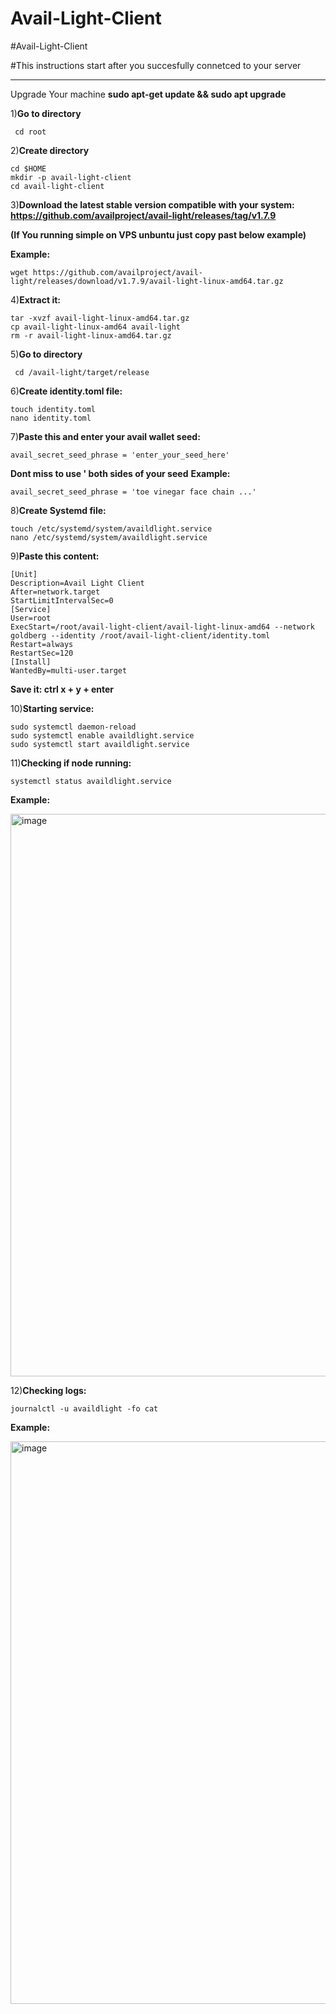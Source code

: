# Avail-Light-Client
#Avail-Light-Client

#This instructions start after you succesfully connetced to your server 

***
Upgrade Your machine
**sudo apt-get update && sudo apt upgrade**

1)**Go to directory**

```
 сd root
```

2)**Create directory**

```
cd $HOME
mkdir -p avail-light-client
cd avail-light-client
```

3)**Download the latest stable version compatible with your system: https://github.com/availproject/avail-light/releases/tag/v1.7.9**

**(If You running simple on VPS unbuntu just copy past below example)**

**Example:**

```
wget https://github.com/availproject/avail-light/releases/download/v1.7.9/avail-light-linux-amd64.tar.gz
```

4)**Extract it:**

```
tar -xvzf avail-light-linux-amd64.tar.gz
cp avail-light-linux-amd64 avail-light
rm -r avail-light-linux-amd64.tar.gz
```

5)**Go to directory**

```
 cd /avail-light/target/release
```

6)**Create identity.toml file:**

```
touch identity.toml
nano identity.toml
```

7)**Paste this and enter your avail wallet seed:**

```
avail_secret_seed_phrase = 'enter_your_seed_here'
```

**Dont miss to use ' both sides of your seed**
**Example:**
```
avail_secret_seed_phrase = 'toe vinegar face chain ...'

```

8)**Create Systemd file:**

```
touch /etc/systemd/system/availdlight.service
nano /etc/systemd/system/availdlight.service
```

9)**Paste this content:**

```
[Unit]
Description=Avail Light Client
After=network.target
StartLimitIntervalSec=0
[Service]
User=root
ExecStart=/root/avail-light-client/avail-light-linux-amd64 --network goldberg --identity /root/avail-light-client/identity.toml
Restart=always
RestartSec=120
[Install]
WantedBy=multi-user.target
```

**Save it: ctrl x + y + enter**

10)**Starting service:**

```
sudo systemctl daemon-reload
sudo systemctl enable availdlight.service
sudo systemctl start availdlight.service
```

11)**Checking if node running:**

```
systemctl status availdlight.service
```

**Example:**

<img width="900" alt="image" src="https://github.com/StanlyPupkin/Avail-Light-Client/assets/162813598/dbdefada-39bf-49fe-96d6-fa8305c33483">

12)**Checking logs:**

```
journalctl -u availdlight -fo cat
```

**Example:**

<img width="900" alt="image" src="https://github.com/StanlyPupkin/Avail-Light-Client/assets/162813598/0e52b392-29ce-4d4f-870c-6d87f387a387">

















